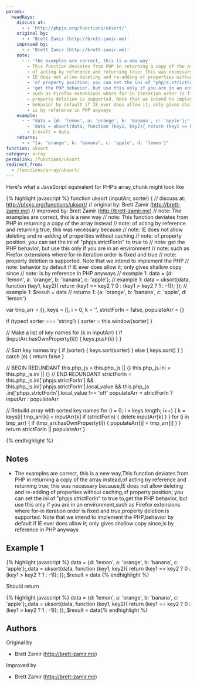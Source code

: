 ```yaml
---
params:
  headKeys:
    discuss at:
      - - 'http://phpjs.org/functions/uksort/'
    original by:
      - - 'Brett Zamir (http://brett-zamir.me)'
    improved by:
      - - 'Brett Zamir (http://brett-zamir.me)'
    note:
      - - 'The examples are correct, this is a new way'
        - This function deviates from PHP in returning a copy of the array instead
        - of acting by reference and returning true; this was necessary because
        - IE does not allow deleting and re-adding of properties without caching
        - 'of property position; you can set the ini of "phpjs.strictForIn" to true to'
        - 'get the PHP behavior, but use this only if you are in an environment'
        - such as Firefox extensions where for-in iteration order is fixed and true
        - property deletion is supported. Note that we intend to implement the PHP
        - behavior by default if IE ever does allow it; only gives shallow copy since
        - is by reference in PHP anyways
    example:
      - - "data = {d: 'lemon', a: 'orange', b: 'banana', c: 'apple'};"
        - 'data = uksort(data, function (key1, key2){ return (key1 == key2 ? 0 : (key1 > key2 ? 1 : -1)); });'
        - $result = data
    returns:
      - - "{a: 'orange', b: 'banana', c: 'apple', d: 'lemon'}"
function: uksort
category: array
permalink: /functions/uksort
redirect_from:
  - /functions/array/uksort/
---
```


<!-- WARNING! This file is auto generated by `npm run web:inject`, do not edit by hand -->

Here's what a JavaScript equivalent for PHP’s array_chunk might look like

{% highlight javascript %}
function uksort (inputArr, sorter) {
  //  discuss at: http://phpjs.org/functions/uksort/
  // original by: Brett Zamir (http://brett-zamir.me)
  // improved by: Brett Zamir (http://brett-zamir.me)
  //        note: The examples are correct, this is a new way
  //        note: This function deviates from PHP in returning a copy of the array instead
  //        note: of acting by reference and returning true; this was necessary because
  //        note: IE does not allow deleting and re-adding of properties without caching
  //        note: of property position; you can set the ini of "phpjs.strictForIn" to true to
  //        note: get the PHP behavior, but use this only if you are in an environment
  //        note: such as Firefox extensions where for-in iteration order is fixed and true
  //        note: property deletion is supported. Note that we intend to implement the PHP
  //        note: behavior by default if IE ever does allow it; only gives shallow copy since
  //        note: is by reference in PHP anyways
  //   example 1: data = {d: 'lemon', a: 'orange', b: 'banana', c: 'apple'};
  //   example 1: data = uksort(data, function (key1, key2){ return (key1 == key2 ? 0 : (key1 > key2 ? 1 : -1)); });
  //   example 1: $result = data
  //   returns 1: {a: 'orange', b: 'banana', c: 'apple', d: 'lemon'}

  var tmp_arr = {},
    keys = [],
    i = 0,
    k = '',
    strictForIn = false,
    populateArr = {}

  if (typeof sorter === 'string') {
    sorter = this.window[sorter]
  }

  // Make a list of key names
  for (k in inputArr) {
    if (inputArr.hasOwnProperty(k)) {
      keys.push(k)
    }
  }

  // Sort key names
  try {
    if (sorter) {
      keys.sort(sorter)
    } else {
      keys.sort()
    }
  } catch (e) {
    return false
  }

  // BEGIN REDUNDANT
  this.php_js = this.php_js || {}
  this.php_js.ini = this.php_js.ini || {}
  // END REDUNDANT
  strictForIn = this.php_js.ini['phpjs.strictForIn'] && this.php_js.ini['phpjs.strictForIn'].local_value && this.php_js
    .ini['phpjs.strictForIn'].local_value !== 'off'
  populateArr = strictForIn ? inputArr : populateArr

  // Rebuild array with sorted key names
  for (i = 0; i < keys.length; i++) {
    k = keys[i]
    tmp_arr[k] = inputArr[k]
    if (strictForIn) {
      delete inputArr[k]
    }
  }
  for (i in tmp_arr) {
    if (tmp_arr.hasOwnProperty(i)) {
      populateArr[i] = tmp_arr[i]
    }
  }
  return strictForIn || populateArr
}

{% endhighlight %}

## Notes
- The examples are correct, this is a new way,This function deviates from PHP in returning a copy of the array instead,of acting by reference and returning true; this was necessary because,IE does not allow deleting and re-adding of properties without caching,of property position; you can set the ini of "phpjs.strictForIn" to true to,get the PHP behavior, but use this only if you are in an environment,such as Firefox extensions where for-in iteration order is fixed and true,property deletion is supported. Note that we intend to implement the PHP,behavior by default if IE ever does allow it; only gives shallow copy since,is by reference in PHP anyways

## Example 1

{% highlight javascript %}
data = {d: 'lemon', a: 'orange', b: 'banana', c: 'apple'};,data = uksort(data, function (key1, key2){ return (key1 == key2 ? 0 : (key1 > key2 ? 1 : -1)); });,$result = data
{% endhighlight %}

Should return

{% highlight javascript %}
data = {d: 'lemon', a: 'orange', b: 'banana', c: 'apple'};,data = uksort(data, function (key1, key2){ return (key1 == key2 ? 0 : (key1 > key2 ? 1 : -1)); });,$result = data{% endhighlight %}


## Authors


Original by

- Brett Zamir (http://brett-zamir.me)


Improved by

- Brett Zamir (http://brett-zamir.me)

